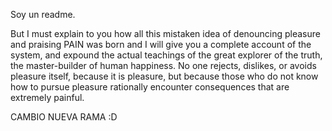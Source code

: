 Soy un readme.

But I must explain to you how all this mistaken idea of denouncing pleasure and praising PAIN was born and I will give you a complete account of the system, and expound the actual teachings of the great explorer of the truth, the master-builder of human happiness. No one rejects, dislikes, or avoids pleasure itself, because it is pleasure, but because those who do not know how to pursue pleasure rationally encounter consequences that are extremely painful.

CAMBIO NUEVA RAMA :D